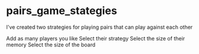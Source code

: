 # pairs_game_stategies
I've created two strategies for playing pairs that can play against each other 

Add as many players you like
Select their strategy
Select the size of their memory
Select the size of the board
